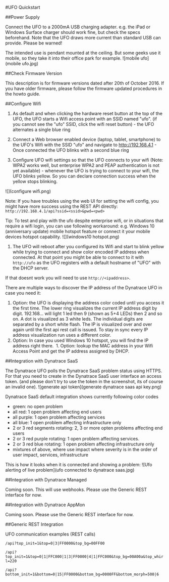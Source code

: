 #UFO Quickstart

##Power Supply

Connect the UFO to a 2000mA USB charging adapter. 
e.g. the iPad or Windows Surface charger should work fine, but check the specs beforehand. 
Note that the UFO draws more current than standard USB can provide. 
Please be warned!    

The intended use is pendant mounted at the ceiling. 
But some geeks use it mobile, so they take it into their office park for example.
![mobile ufo](mobile ufo.jpg) 

##Check Firmware Version

This description is for firmware versions dated after 20th of October 2016. 
If you have older firmware, please follow the firmware updated procedures in the howto guide.

##Configure Wifi

1. As default and when clicking the hardware reset button at the top of the UFO, 
the UFO starts a Wifi access point with an SSID named "ufo". 
(if you cannot see the "ufo" SSID, click the wifi reset button) - 
the UFO alternates a single blue ring

2. Connect a Web browser enabled device (laptop, tablet, smartphone) 
to the UFO's Wifi with the SSID "ufo" and navigate to http://192.168.4.1 - 
Once connected the UFO blinks with a second blue ring

3. Configure UFO wifi settings so that the UFO connects to your wifi 
(Note: WPA2 works well, but enterprise WPA2 and PEAP authentication is not yet available) - 
whenever the UFO is trying to connect to your wifi, the UFO blinks yellow. 
So you can declare connection success when the yellow stops blinking.


![](configure wifi.png)

Note: If you have troubles using the web UI for setting the wifi config, 
you might have more success using the REST API directly:
`http://192.168.4.1/api?ssid=<ssid>&pwd=<pwd>`

Tip: To test and play with the ufo despite enterprise wifi, 
or in situations that require a wifi login, you can use following workaround: 
e.g. Windows 10 (anniversary update) mobile hotspot feature or connect it your mobile devices hotspot capability.
![](windows10 hotspot.png)

1. The UFO will reboot after you configured its Wifi and start to blink 
yellow while trying to connect and show color encoded IP address when connected. 
At that point you might be able to connect to it with `http://ufo` 
as the UFO registers with a default hostname of "UFO" 
with the DHCP server. 

If that doesnt work you will need to use `http://<ipaddress>`.

There are multiple ways to discover the IP address of the Dynatrace UFO
in case you need it:
  1. Option: the UFO is displaying the address color coded until you access 
  it the first time. 
  The lower ring visualizes the current IP address digit by digit. 
  192.168... will light 1 led then 9 (shown as 5+4 LEDs) then 2 and so on. 
  A dot is visualized as 3 white leds. 
  The individual digits are separated by a short white flash. 
  The IP is visualized over and over again until the first api rest 
  call is issued. To stay in sync every IP address visualization 
  run uses a different color.
  1. Option: In case you used Windows 10 hotspot, 
  you will find the IP address right there.
  1. Option: lookup the MAC address in your Wifi Access Point 
 and get the IP address assigned by DHCP. 


##Integration with Dynatrace SaaS

The Dynatrace UFO polls the Dynatrace SaaS problem status using HTTPS. 
For that you need to create in the Dynatrace SaaS user interface 
an access token. (and please don't try to use the token in the screenshot,
its of course an invalid one).
![generate api token](generate dynatrace saas api key.png)

Dynatrace SaaS default integration shows currently following color codes 
* green: no open problem
* all red: 1 open problem affecting end users
* all purple: 1 open problem affecting services
* all blue: 1 open problem affecting infrastructure only
* 2 or 3 red segments rotating: 
2, 3 or more opten problems affecting end users
* 2 or 3 red purple rotating: 
1 open problem affecting services. 
* 2 or 3 red blue rotating: 
1 open problem affecting infrastructure only
* mixtures of above, where use impact where severity is in the order of 
user impact, services, infrastructure

This is how it looks when it is connected and showing a problem:
![Ufo alerting of live problem](ufo connected to dynatrace saas.jpg)

##Integration with Dynatrace Managed

Coming soon. This will use webhooks. 
Please use the Generic REST interface for now.

##Integration with Dynatrace AppMon

Coming soon. Please use the Generic REST interface for now.

##Generic REST Integration

UFO communication examples (REST calls)

`/api?top_init=1&top=0|3|FF0000&top_bg=00FF00`

`/api?top_init=1&top=0|1|FFC000|1|3|FF0000|4|1|FFC000&top_bg=00A00a&top_whirl=220`

`/api?bottom_init=1&bottom=0|15|FF0000&bottom_bg=0000FF&bottom_morph=500|6`

